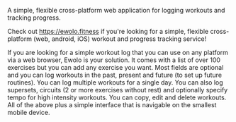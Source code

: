 A simple, flexible cross-platform web application for logging workouts and tracking progress.

Check out https://ewolo.fitness if you're looking for a simple, flexible cross-platform (web, android, iOS) workout and progress tracking service!

If you are looking for a simple workout log that you can use on any platform via a web browser, Ewolo is your solution. It comes with a list of over 100 exercises but you can add any exercise you want. Most fields are optional and you can log workouts in the past, present and future (to set up future routines). You can log multiple workouts for a single day. You can also log supersets, circuits (2 or more exercises without rest) and optionally specify tempo for high intensity workouts. You can copy, edit and delete workouts. All of the above plus a simple interface that is navigable on the smallest mobile device.


